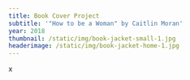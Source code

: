 ```yaml
---
title: Book Cover Project
subtitle: '"How to be a Woman" by Caitlin Moran'
year: 2018
thumbnail: /static/img/book-jacket-small-1.jpg
headerimage: /static/img/book-jacket-home-1.jpg
---
```

x